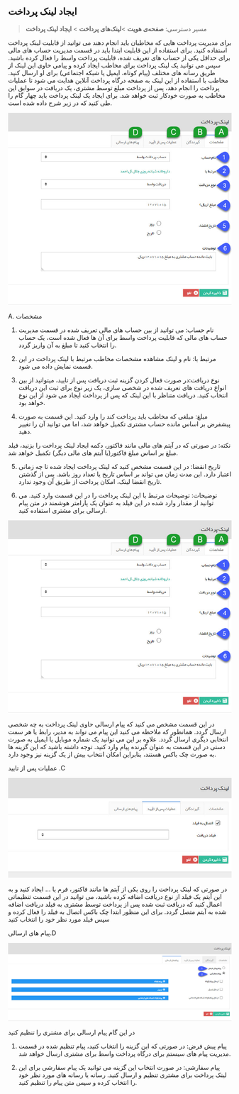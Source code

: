 ﻿## ایجاد لینک پرداخت

> مسیر دسترسی:  **صفحه‌ی هویت** >**لینک‌های پرداخت** > **ایجاد لینک پرداخت** 

برای مدیریت پرداخت هایی که مخاطبان باید انجام دهند می توانید از قابلیت لینک پرداخت استفاده کنید. برای استفاده از این قابلیت ابتدا باید در قسمت مدیریت حساب های مالی برای حداقل یکی از حساب های تعریف شده، قابلیت پرداخت واسط را فعال کرده باشید. سپس می توانید یک لینک پرداخت برای مخاطب ایجاد کرده و پیامی حاوی این لینک از طریق رسانه های مختلف (پیام کوتاه، ایمیل یا شبکه اجتماعی) برای او ارسال کنید. مخاطب با استفاده از این لینک به صفحه درگاه پرداخت آنلاین هدایت می شود تا عملیات پرداخت را انجام دهد، پس از پرداخت مبلغ توسط مشتری، یک دریافت در سوابق این مخاطب به صورت خودکار ثبت خواهد شد. برای ایجاد یک لینک پرداخت باید چهار گام را طی کنید که در زیر شرح داده شده است.

![](Paymentlink1.jpg)

A. مشخصات

1. نام حساب: می توانید از بین حساب های مالی تعریف شده در قسمت مدیریت حساب های مالی که قابلیت پرداخت واسط برای آن ها فعال شده است، یک حساب را انتخاب کنید تا مبلغ به آن واریز گردد.

2. مرتبط با: نام و لینک مشاهده مشخصات مخاطب مرتبط با لینک پرداخت در این قسمت نمایش داده می شود.

3. نوع دریافت:در صورت فعال کردن گزینه ثبت دریافت پس از تایید، میتوانید از بین انواع دریافت های تعریف شده در شخصی سازی، یک زیر نوع برای ثبت این دریافت انتخاب کنید. دریافت متناظر با این لینک که پس از پرداخت ایجاد می شود از این نوع خواهد بود.

4. مبلغ: مبلغی که مخاطب باید پرداخت کند را وارد کنید. این قسمت به صورت پیشفرض بر اساس مانده حساب مشتری تکمیل خواهد شد، اما می توانید آن را تغییر دهید.

نکته: در صورتی که در آیتم های مالی مانند فاکتور، دکمه ایجاد لینک پرداخت را بزنید، فیلد مبلغ بر اساس مبلغ فاکتور(یا آیتم های مالی دیگر) تکمیل خواهد شد.

5. تاریخ انقضا: در این قسمت مشخص کنید که لینک پرداخت ایجاد شده تا چه زمانی اعتبار دارد. این مدت زمان می تواند بر اساس تاریخ یا تعداد روز باشد. پس از گذشتن تاریخ انقضا لینک، امکان پرداخت از طریق آن وجود ندارد.

6. توضیحات: توضیحات مرتبط با این لینک پرداخت را در این قسمت وارد کنید. می توانید از مقدار وارد شده در این فیلد به عنوان یک پارامتر هوشمند در متن پیام ارسالی برای مشتری استفاده کنید.

![](Paymentlink1.jpg)

در این قسمت مشخص می کنید که پیام ارسالی حاوی لینک پرداخت به چه شخصی ارسال گردد. همانطور که ملاحظه می کنید این پیام می تواند به مدیر، رابط یا هر سمت انتخابی دیگری ارسال گردد. علاوه بر این می توانید یک شماره موبایل یا ایمیل به صورت دستی در این قسمت به عنوان گیرنده پیام وارد کنید. توجه داشته باشید که این گزینه ها به صورت چک باکس هستند، بنابراین امکان انتخاب بیش از یک گزینه نیز وجود دارد.

عملیات پس از تایید .C

![](Paymentlink3.jpg)

در صورتی که لینک پرداخت را روی یکی از آیتم ها مانند فاکتور، فرم یا ... ایجاد کنید و به این آیتم یک فیلد از نوع دریافت اضافه کرده باشید، می توانید در این قسمت تنظیماتی اعمال کنید که دریافت ثبت شده پس از پرداخت توسط مشتری به فیلد دریافت اضافه شده به آیتم متصل گردد. برای این منظور ابتدا چک باکس اتصال به فیلد را فعال کرده و سپس فیلد مورد نظر خود را انتخاب کنید

پیام های ارسالی.D

![](Paymentlink4.jpg)

در این گام پیام ارسالی برای مشتری را تنظیم کنید

1. پیام پیش فرض: در صورتی که این گزینه را انتخاب کنید، پیام تنظیم شده در قسمت مدیریت پیام های سیستم برای درگاه پرداخت واسط برای مشتری ارسال خواهد شد.

2. پیام سفارشی: در صورت انتخاب این گزینه می توانید یک پیام سفارشی برای این لینک پرداخت برای مشتری تنظیم و ارسال کنید. رسانه یا رسانه های مورد نظر خود را انتخاب کرده و سپس متن پیام را تنظیم کنید.